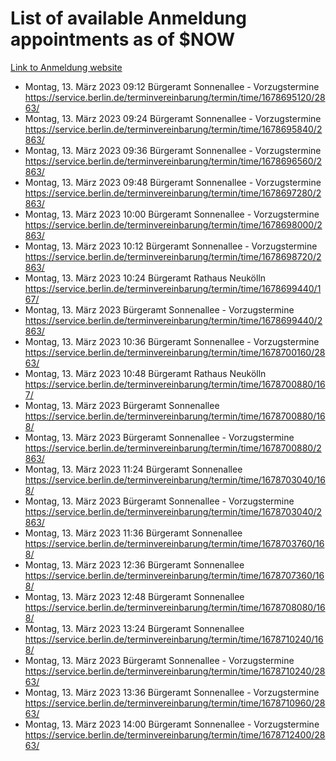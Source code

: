 # List of available Anmeldung appointments as of $NOW
[Link to Anmeldung website](https://service.berlin.de/terminvereinbarung/termin/tag.php?termin=1&anliegen[]=120686&dienstleisterlist=122210,122217,327316,122219,327312,122227,327314,122231,327346,122243,327348,122254,122252,329742,122260,329745,122262,329748,122271,327278,122273,327274,122277,327276,330436,122280,327294,122282,327290,122284,327292,122291,327270,122285,327266,122286,327264,122296,327268,150230,329760,122297,327286,122294,327284,122312,329763,122314,329775,122304,327330,122311,327334,122309,327332,317869,122281,327352,122279,329772,122283,122276,327324,122274,327326,122267,329766,122246,327318,122251,327320,122257,327322,122208,327298,122226,327300&herkunft=http%3A%2F%2Fservice.berlin.de%2Fdienstleistung%2F120686%2F)
- Montag, 13. März 2023 09:12 Bürgeramt Sonnenallee - Vorzugstermine https://service.berlin.de/terminvereinbarung/termin/time/1678695120/2863/
- Montag, 13. März 2023 09:24 Bürgeramt Sonnenallee - Vorzugstermine https://service.berlin.de/terminvereinbarung/termin/time/1678695840/2863/
- Montag, 13. März 2023 09:36 Bürgeramt Sonnenallee - Vorzugstermine https://service.berlin.de/terminvereinbarung/termin/time/1678696560/2863/
- Montag, 13. März 2023 09:48 Bürgeramt Sonnenallee - Vorzugstermine https://service.berlin.de/terminvereinbarung/termin/time/1678697280/2863/
- Montag, 13. März 2023 10:00 Bürgeramt Sonnenallee - Vorzugstermine https://service.berlin.de/terminvereinbarung/termin/time/1678698000/2863/
- Montag, 13. März 2023 10:12 Bürgeramt Sonnenallee - Vorzugstermine https://service.berlin.de/terminvereinbarung/termin/time/1678698720/2863/
- Montag, 13. März 2023 10:24 Bürgeramt Rathaus Neukölln https://service.berlin.de/terminvereinbarung/termin/time/1678699440/167/
- Montag, 13. März 2023  Bürgeramt Sonnenallee - Vorzugstermine https://service.berlin.de/terminvereinbarung/termin/time/1678699440/2863/
- Montag, 13. März 2023 10:36 Bürgeramt Sonnenallee - Vorzugstermine https://service.berlin.de/terminvereinbarung/termin/time/1678700160/2863/
- Montag, 13. März 2023 10:48 Bürgeramt Rathaus Neukölln https://service.berlin.de/terminvereinbarung/termin/time/1678700880/167/
- Montag, 13. März 2023  Bürgeramt Sonnenallee https://service.berlin.de/terminvereinbarung/termin/time/1678700880/168/
- Montag, 13. März 2023  Bürgeramt Sonnenallee - Vorzugstermine https://service.berlin.de/terminvereinbarung/termin/time/1678700880/2863/
- Montag, 13. März 2023 11:24 Bürgeramt Sonnenallee https://service.berlin.de/terminvereinbarung/termin/time/1678703040/168/
- Montag, 13. März 2023  Bürgeramt Sonnenallee - Vorzugstermine https://service.berlin.de/terminvereinbarung/termin/time/1678703040/2863/
- Montag, 13. März 2023 11:36 Bürgeramt Sonnenallee https://service.berlin.de/terminvereinbarung/termin/time/1678703760/168/
- Montag, 13. März 2023 12:36 Bürgeramt Sonnenallee https://service.berlin.de/terminvereinbarung/termin/time/1678707360/168/
- Montag, 13. März 2023 12:48 Bürgeramt Sonnenallee https://service.berlin.de/terminvereinbarung/termin/time/1678708080/168/
- Montag, 13. März 2023 13:24 Bürgeramt Sonnenallee https://service.berlin.de/terminvereinbarung/termin/time/1678710240/168/
- Montag, 13. März 2023  Bürgeramt Sonnenallee - Vorzugstermine https://service.berlin.de/terminvereinbarung/termin/time/1678710240/2863/
- Montag, 13. März 2023 13:36 Bürgeramt Sonnenallee - Vorzugstermine https://service.berlin.de/terminvereinbarung/termin/time/1678710960/2863/
- Montag, 13. März 2023 14:00 Bürgeramt Sonnenallee - Vorzugstermine https://service.berlin.de/terminvereinbarung/termin/time/1678712400/2863/
